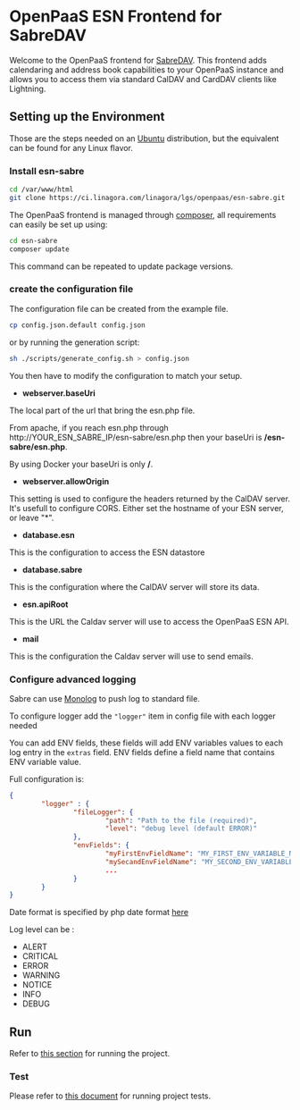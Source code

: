 # OpenPaaS ESN Frontend for SabreDAV

Welcome to the OpenPaaS frontend for [SabreDAV](http://sabre.io/). This frontend adds calendaring and address book capabilities to your OpenPaaS instance and allows you to access them via standard CalDAV and CardDAV clients like Lightning.

## Setting up the Environment

Those are the steps needed on an [Ubuntu](http://ubuntu.com/) distribution, but the equivalent can be found for any Linux flavor.

### Install esn-sabre

```bash
cd /var/www/html
git clone https://ci.linagora.com/linagora/lgs/openpaas/esn-sabre.git
```

The OpenPaaS frontend is managed through [composer](https://getcomposer.org/), all requirements can easily be set up using:

```bash
cd esn-sabre
composer update
```

This command can be repeated to update package versions.

### create the configuration file

The configuration file can be created from the example file.

```bash
cp config.json.default config.json
```

or by running the generation script:

```bash
sh ./scripts/generate_config.sh > config.json
```

You then have to modify the configuration to match your setup.

-	**webserver.baseUri**

The local part of the url that bring the esn.php file.

From apache, if you reach esn.php through http://YOUR_ESN_SABRE_IP/esn-sabre/esn.php then your baseUri is **/esn-sabre/esn.php**.

By using Docker your baseUri is only **/**.

-	**webserver.allowOrigin**

This setting is used to configure the headers returned by the CalDAV server. It's usefull to configure CORS. Either set the hostname of your ESN server, or leave "*".

-	**database.esn**

This is the configuration to access the ESN datastore

-	**database.sabre**

This is the configuration where the CalDAV server will store its data.

-	**esn.apiRoot**

This is the URL the Caldav server will use to access the OpenPaaS ESN API.

-	**mail**

This is the configuration the Caldav server will use to send emails.

### Configure advanced logging

Sabre can use [Monolog](https://github.com/Seldaek/monolog) to push log to standard file.

To configure logger add the `"logger"` item in config file with each logger needed

You can add ENV fields, these fields will add ENV variables values to each log entry in the `extras` field.
ENV fields define a field name that contains ENV variable value.

Full configuration is:
```json
{
        "logger" : {
                "fileLogger": {
                        "path": "Path to the file (required)",
                        "level": "debug level (default ERROR)"
                },
                "envFields": {
                        "myFirstEnvFieldName": "MY_FIRST_ENV_VARIABLE_NAME",
                        "mySecandEnvFieldName": "MY_SECOND_ENV_VARIABLE_NAME",
                        ...
                }
        }
}
```

Date format is specified by php date format [here](http://php.net/manual/fr/function.date.php)

Log level can be :

 * ALERT
 * CRITICAL
 * ERROR
 * WARNING
 * NOTICE
 * INFO
 * DEBUG

## Run

Refer to [this section](doc/RUN.md) for running the project.

### Test

Please refer to [this document](doc/TESTING.md) for running project tests.
